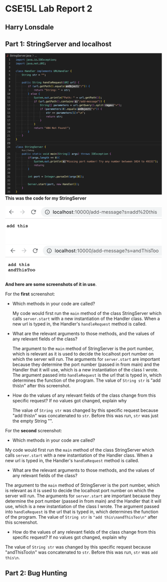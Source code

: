 # CSE15L Lab Report 2
## Harry Lonsdale

## Part 1: StringServer and localhost
![Image](StringServerCode.png)
**This was the code for my StringServer**
<br/><br/>
![Image](add%20this.png)
<br/>
![Image](andThisToo.png)
<br/>
**And here are some screenshots of it in use**. 

For the **first** screenshot:
- Which methods in your code are called?

  My code would first run the `main` method of the class StringServer which calls `server.start` with a new instantiation of the Handler class. When a new url is typed in, the Handler's `handleRequest` method is called.
- What are the relevant arguments to those methods, and the values of any relevant fields of the class?

  The argument to the `main` method of StringServer is the port number, which is relevant as it is used to decide the localhost port number on which the server will run. The arguments for `server.start` are important because they determine the port number (passed in from main) and the Handler that it will use, which is a new instantiation of the class I wrote. The argument passed into `handleRequest` is the url that is typed in, which determines the function of the program. The value of `String str` is "add this\n" after this screenshot.
- How do the values of any relevant fields of the class change from this specific request? If no values got changed, explain why

  The value of `String str` was changed by this specific request because "add this\n" was concatenated to `str`. Before this was run, `str` was just the empty String "".

For the **second** screenshot:
- Which methods in your code are called?

 My code would first run the `main` method of the class StringServer which calls `server.start` with a new instantiation of the Handler class. When a new url is typed in, the Handler's `handleRequest` method is called.
 
 - What are the relevant arguments to those methods, and the values of any relevant fields of the class?

  The argument to the `main` method of StringServer is the port number, which is relevant as it is used to decide the localhost port number on which the server will run. The arguments for `server.start` are important because they determine the port number (passed in from main) and the Handler that it will use, which is a new instantiation of the class I wrote. The argument passed into `handleRequest` is the url that is typed in, which determines the function of the program. The value of `String str` is `"add this\nandThisToo\n"` after this screenshot.
  
 - How do the values of any relevant fields of the class change from this specific request? If no values got changed, explain why

  The value of `String str` was changed by this specific request because "andThisToo\n" was concatenated to `str`. Before this was run, `str` was `add this\n`.
  
## Part 2: Bug Hunting

